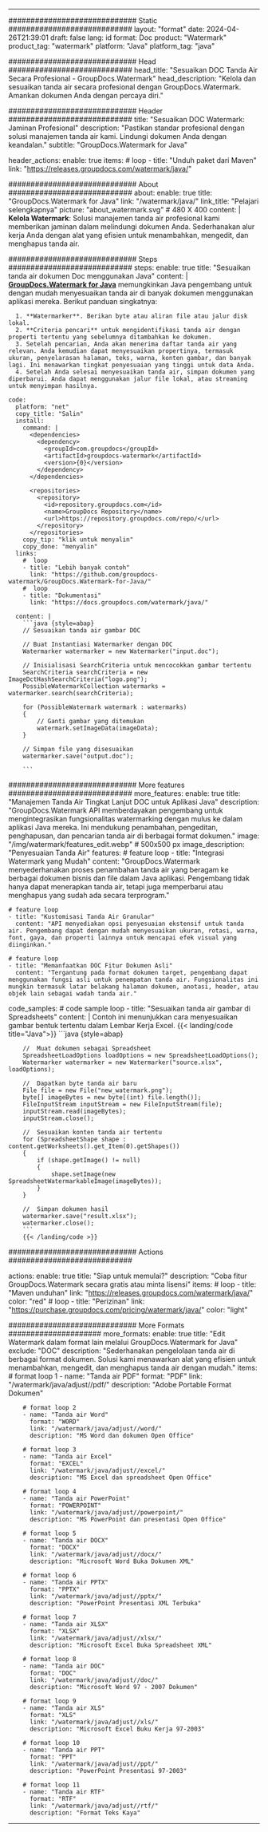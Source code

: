 
---
############################# Static ############################
layout: "format"
date:  2024-04-26T21:39:01
draft: false
lang: id
format: Doc
product: "Watermark"
product_tag: "watermark"
platform: "Java"
platform_tag: "java"

############################# Head ############################
head_title: "Sesuaikan DOC Tanda Air Secara Profesional - GroupDocs.Watermark"
head_description: "Kelola dan sesuaikan tanda air secara profesional dengan GroupDocs.Watermark. Amankan dokumen Anda dengan percaya diri."

############################# Header ############################
title: "Sesuaikan DOC Watermark: Jaminan Profesional" 
description: "Pastikan standar profesional dengan solusi manajemen tanda air kami. Lindungi dokumen Anda dengan keandalan."
subtitle: "GroupDocs.Watermark for Java" 

header_actions:
  enable: true
  items:
    #  loop
    - title: "Unduh paket dari Maven"
      link: "https://releases.groupdocs.com/watermark/java/"
      
############################# About ############################
about:
    enable: true
    title: "GroupDocs.Watermark for Java"
    link: "/watermark/java/"
    link_title: "Pelajari selengkapnya"
    picture: "about_watermark.svg" # 480 X 400
    content: |
       **Kelola Watermark**: Solusi manajemen tanda air profesional kami memberikan jaminan dalam melindungi dokumen Anda. Sederhanakan alur kerja Anda dengan alat yang efisien untuk menambahkan, mengedit, dan menghapus tanda air.

############################# Steps ############################
steps:
    enable: true
    title: "Sesuaikan tanda air dokumen Doc menggunakan Java"
    content: |
      **[GroupDocs.Watermark for Java](https://products.groupdocs.com/watermark/java/)** memungkinkan Java pengembang untuk dengan mudah menyesuaikan tanda air di banyak dokumen menggunakan aplikasi mereka. Berikut panduan singkatnya:
      
      1. **Watermarker**. Berikan byte atau aliran file atau jalur disk lokal.
      2. **Criteria pencari** untuk mengidentifikasi tanda air dengan properti tertentu yang sebelumnya ditambahkan ke dokumen.
      3. Setelah pencarian, Anda akan menerima daftar tanda air yang relevan. Anda kemudian dapat menyesuaikan propertinya, termasuk ukuran, penyelarasan halaman, teks, warna, konten gambar, dan banyak lagi. Ini menawarkan tingkat penyesuaian yang tinggi untuk data Anda.
      4. Setelah Anda selesai menyesuaikan tanda air, simpan dokumen yang diperbarui. Anda dapat menggunakan jalur file lokal, atau streaming untuk menyimpan hasilnya.
   
    code:
      platform: "net"
      copy_title: "Salin"
      install:
        command: |
          <dependencies>
            <dependency>
              <groupId>com.groupdocs</groupId>
              <artifactId>groupdocs-watermark</artifactId>
              <version>{0}</version>
            </dependency>
          </dependencies>

          <repositories>
            <repository>
              <id>repository.groupdocs.com</id>
              <name>GroupDocs Repository</name>
              <url>https://repository.groupdocs.com/repo/</url>
            </repository>
          </repositories>
        copy_tip: "klik untuk menyalin"
        copy_done: "menyalin"
      links:
        #  loop
        - title: "Lebih banyak contoh"
          link: "https://github.com/groupdocs-watermark/GroupDocs.Watermark-for-Java/"
        #  loop
        - title: "Dokumentasi"
          link: "https://docs.groupdocs.com/watermark/java/"
          
      content: |
        ```java {style=abap}
        // Sesuaikan tanda air gambar DOC

        // Buat Instantiasi Watermarker dengan DOC
        Watermarker watermarker = new Watermarker("input.doc");
        
        // Inisialisasi SearchCriteria untuk mencocokkan gambar tertentu
        SearchCriteria searchCriteria = new ImageDctHashSearchCriteria("logo.png");
        PossibleWatermarkCollection watermarks = watermarker.search(searchCriteria);

        for (PossibleWatermark watermark : watermarks)
        {
            // Ganti gambar yang ditemukan
            watermark.setImageData(imageData);
        }

        // Simpan file yang disesuaikan
        watermarker.save("output.doc");
        
        ```
        
############################# More features ############################
more_features:
  enable: true
  title: "Manajemen Tanda Air Tingkat Lanjut DOC untuk Aplikasi Java"
  description: "GroupDocs.Watermark API memberdayakan pengembang untuk mengintegrasikan fungsionalitas watermarking dengan mulus ke dalam aplikasi Java mereka. Ini mendukung penambahan, pengeditan, penghapusan, dan pencarian tanda air di berbagai format dokumen."
  image: "/img/watermark/features_edit.webp" # 500x500 px
  image_description: "Penyesuaian Tanda Air"
  features:
    # feature loop
    - title: "Integrasi Watermark yang Mudah"
      content: "GroupDocs.Watermark menyederhanakan proses penambahan tanda air yang beragam ke berbagai dokumen bisnis dan file dalam Java aplikasi. Pengembang tidak hanya dapat menerapkan tanda air, tetapi juga memperbarui atau menghapus yang sudah ada secara terprogram."

    # feature loop
    - title: "Kustomisasi Tanda Air Granular"
      content: "API menyediakan opsi penyesuaian ekstensif untuk tanda air. Pengembang dapat dengan mudah menyesuaikan ukuran, rotasi, warna, font, gaya, dan properti lainnya untuk mencapai efek visual yang diinginkan."

    # feature loop
    - title: "Memanfaatkan DOC Fitur Dokumen Asli"
      content: "Tergantung pada format dokumen target, pengembang dapat menggunakan fungsi asli untuk penempatan tanda air. Fungsionalitas ini mungkin termasuk latar belakang halaman dokumen, anotasi, header, atau objek lain sebagai wadah tanda air."
      
  code_samples:
    # code sample loop
    - title: "Sesuaikan tanda air gambar di Spreadsheets"
      content: |
        Contoh ini menunjukkan cara menyesuaikan gambar bentuk tertentu dalam Lembar Kerja Excel.
        {{< landing/code title="Java">}}
        ```java {style=abap}
        
        //  Muat dokumen sebagai Spreadsheet
        SpreadsheetLoadOptions loadOptions = new SpreadsheetLoadOptions();
        Watermarker watermarker = new Watermarker("source.xlsx", loadOptions);

        //  Dapatkan byte tanda air baru
        File file = new File("new_watermark.png");
        byte[] imageBytes = new byte[(int) file.length()];
        FileInputStream inputStream = new FileInputStream(file);
        inputStream.read(imageBytes);
        inputStream.close();

        //  Sesuaikan konten tanda air tertentu
        for (SpreadsheetShape shape : content.getWorksheets().get_Item(0).getShapes())
        {
            if (shape.getImage() != null)
            {
                shape.setImage(new SpreadsheetWatermarkableImage(imageBytes));
            }
        }

        //  Simpan dokumen hasil
        watermarker.save("result.xlsx");
        watermarker.close();
        ```
        {{< /landing/code >}}


############################# Actions ############################

actions:
  enable: true
  title: "Siap untuk memulai?"
  description: "Coba fitur GroupDocs.Watermark secara gratis atau minta lisensi"
  items:
    #  loop
    - title: "Maven unduhan"
      link: "https://releases.groupdocs.com/watermark/java/"
      color: "red"
        #  loop
    - title: "Perizinan"
      link: "https://purchase.groupdocs.com/pricing/watermark/java/"
      color: "light"


############################# More Formats #####################
more_formats:
    enable: true
    title: "Edit Watermark dalam format lain melalui GroupDocs.Watermark for Java"
    exclude: "DOC"
    description: "Sederhanakan pengelolaan tanda air di berbagai format dokumen. Solusi kami menawarkan alat yang efisien untuk menambahkan, mengedit, dan menghapus tanda air dengan mudah."
    items: 
        # format loop 1
        - name: "Tanda air PDF"
          format: "PDF"
          link: "/watermark/java/adjust//pdf/"
          description: "Adobe Portable Format Dokumen"

        # format loop 2
        - name: "Tanda air Word"
          format: "WORD"
          link: "/watermark/java/adjust//word/"
          description: "MS Word dan dokumen Open Office"
          
        # format loop 3
        - name: "Tanda air Excel"
          format: "EXCEL"
          link: "/watermark/java/adjust//excel/"
          description: "MS Excel dan spreadsheet Open Office"

        # format loop 4
        - name: "Tanda air PowerPoint"
          format: "POWERPOINT"
          link: "/watermark/java/adjust//powerpoint/"
          description: "MS PowerPoint dan presentasi Open Office"

        # format loop 5
        - name: "Tanda air DOCX"
          format: "DOCX"
          link: "/watermark/java/adjust//docx/"
          description: "Microsoft Word Buka Dokumen XML"
          
        # format loop 6
        - name: "Tanda air PPTX"
          format: "PPTX"
          link: "/watermark/java/adjust//pptx/"
          description: "PowerPoint Presentasi XML Terbuka"
          
        # format loop 7
        - name: "Tanda air XLSX"
          format: "XLSX"
          link: "/watermark/java/adjust//xlsx/"
          description: "Microsoft Excel Buka Spreadsheet XML"

        # format loop 8
        - name: "Tanda air DOC"
          format: "DOC"
          link: "/watermark/java/adjust//doc/"
          description: "Microsoft Word 97 - 2007 Dokumen"

        # format loop 9
        - name: "Tanda air XLS"
          format: "XLS"
          link: "/watermark/java/adjust//xls/"
          description: "Microsoft Excel Buku Kerja 97-2003"

        # format loop 10
        - name: "Tanda air PPT"
          format: "PPT"
          link: "/watermark/java/adjust//ppt/"
          description: "PowerPoint Presentasi 97-2003"

        # format loop 11
        - name: "Tanda air RTF"
          format: "RTF"
          link: "/watermark/java/adjust//rtf/"
          description: "Format Teks Kaya"

---